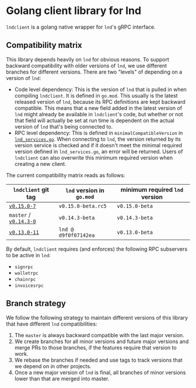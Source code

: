 # Golang client library for lnd

`lndclient` is a golang native wrapper for `lnd`'s gRPC interface.

## Compatibility matrix

This library depends heavily on `lnd` for obvious reasons. To support backward
compatibility with older versions of `lnd`, we use different branches for
different versions. There are two "levels" of depending on a version of
`lnd`:
 - Code level dependency: This is the version of `lnd` that is pulled in when
   compiling `lndclient`. It is defined in `go.mod`. This usually is the latest
   released version of `lnd`, because its RPC definitions are kept backward
   compatible. This means that a new field added in the latest version of `lnd`
   might already be available in `lndclient`'s code, but whether or not that
   field will actually be set at run time is dependent on the actual version of
   `lnd` that's being connected to.
 - RPC level dependency: This is defined in `minimalCompatibleVersion` in
   [`lnd_services.go`](lnd_services.go). When connecting to `lnd`, the version
   returned by its version service is checked and if it doesn't meet the minimal
   required version defined in `lnd_services.go`, an error will be returned.
   Users of `lndclient` can also overwrite this minimum required version when
   creating a new client.

The current compatibility matrix reads as follows:

| `lndclient` git tag                                                                 | `lnd` version in `go.mod` | minimum required `lnd` version | 
|-------------------------------------------------------------------------------------|---------------------------|--------------------------------|
| [`v0.15.0-7`](https://github.com/lightninglabs/lndclient/blob/v0.15.0-6)            | `v0.15.0-beta.rc5`        | `v0.15.0-beta`                 |
| `master` / [`v0.14.3-0`](https://github.com/lightninglabs/lndclient/blob/v0.14.3-0) | `v0.14.3-beta`            | `v0.14.3-beta`                 |
| [`v0.13.0-11`](https://github.com/lightninglabs/lndclient/blob/v0.13.0-11)          | `lnd @ d9f0f07142ea`      | `v0.13.0-beta` |


By default, `lndclient` requires (and enforces) the following RPC subservers to
be active in `lnd`:
 - `signrpc`
 - `walletrpc`
 - `chainrpc`
 - `invoicesrpc`

## Branch strategy

We follow the following strategy to maintain different versions of this library
that have different `lnd` compatibilities:

1. The `master` is always backward compatible with the last major version.
2. We create branches for all minor versions and future major versions and merge PRs to those branches, if the features require that version to work.
3. We rebase the branches if needed and use tags to track versions that we depend on in other projects.
4. Once a new major version of `lnd` is final, all branches of minor versions lower than that are merged into master.
